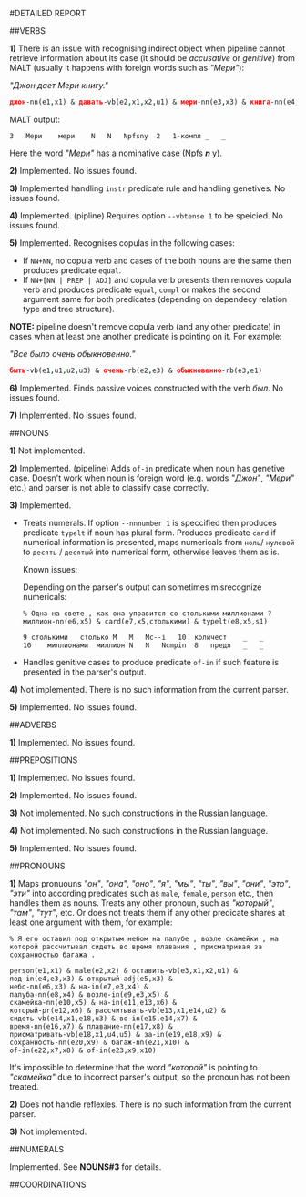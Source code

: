 #DETAILED REPORT

##VERBS
	
**1)** There is an issue with recognising indirect object when pipeline cannot retrieve information about its case (it should be *accusative* or *genitive*) from MALT (usually it happens with foreign words such as *"Мери"*):

*"Джон дает Мери книгу."*

```prolog
джон-nn(e1,x1) & давать-vb(e2,x1,x2,u1) & мери-nn(e3,x3) & книга-nn(e4,x2)				
```

MALT output:


```
3	Мери	мери	N	N	Npfsny	2	1-компл	_	_
```

Here the word *"Мери"* has a nominative case (Npfs ***n*** y).
	
**2)** Implemented. No issues found.

**3)** Implemented handling `instr` predicate rule and handling genetives. No issues found.

**4)** Implemented. (pipline) Requires option `--vbtense 1` to be speicied. No issues found.

**5)** Implemented. Recognises copulas in the following cases:
  
  * If `NN+NN`, no copula verb and cases of the both nouns are the same then produces predicate `equal`.
  * If `NN+[NN | PREP | ADJ]` and copula verb presents then removes copula verb and produces predicate `equal`, `compl` or makes the second argument same for both predicates (depending on dependecy relation type and tree structure).
 
  **NOTE:** pipeline doesn't remove copula verb (and any other predicate) in cases when at least one another predicate is pointing on it. For example:
  
  *"Все было очень обыкновенно."*
  
  ```prolog
быть-vb(e1,u1,u2,u3) & очень-rb(e2,e3) & обыкновенно-rb(e3,e1)
  ```

**6)** Implemented. Finds passive voices constructed with the verb *был*. No issues found.
  
**7)** Implemented. No issues found.

##NOUNS
	
**1)** Not implemented.

**2)** Implemented. (pipeline) Adds `of-in` predicate when noun has genetive case. Doesn't work when noun is foreign word (e.g. words *"Джон"*, *"Мери"* etc.) and parser is not able to classify case correctly.

**3)** Implemented.

* Treats numerals. If option `--nnnumber 1` is speccified then produces predicate `typelt` if noun has plural form. Produces predicate `card` if numerical information is presented, maps numericals from `ноль`/ `нулевой` to `десять` / `десятый` into numerical form, otherwise leaves them as is.

  Known issues:
	
  Depending on the parser's output can sometimes misrecognize numericals:
	
  ```
  % Одна на свете , как она управится со столькими миллионами ?
  миллион-nn(e6,x5) & card(e7,x5,столькими) & typelt(e8,x5,s1)
  ```
  
  ```
  9	столькими	столько	M	M	Mc--i	10	количест	_	_
  10	миллионами	миллион	N	N	Ncmpin	8	предл	_	_
  ```
* Handles genitive cases to produce predicate `of-in` if such feature is presented in the parser's output.

  
**4)** Not implemented. There is no such information from the current parser.

**5)** Implemented. No issues found.

##ADVERBS
	
**1)** Implemented. No issues found.

##PREPOSITIONS

**1)** Implemented. No issues found.

**2)** Implemented. No issues found.

**3)** Not implemented. No such constructions in the Russian language.

**4)** Not implemented. No such constructions in the Russian language.

**5)** Implemented. No issues found.

##PRONOUNS

**1)** Maps pronuouns *"он"*, *"она"*, *"оно"*, *"я"*, *"мы"*, *"ты"*, *"вы"*, *"они"*, *"это"*, *"эти"* into according predicates such as `male`, `female`, `person` etc., then handles them as nouns. Treats any other pronoun, such as *"который"*, *"там"*, *"тут"*, etc. Or does not treats them if any other predicate shares at least one argument with them, for example:

```
% Я его оставил под открытым небом на палубе , возле скамейки , на которой рассчитывал сидеть во время плавания , присматривая за сохранностью багажа .

person(e1,x1) & male(e2,x2) & оставить-vb(e3,x1,x2,u1) &
под-in(e4,e3,x3) & открытый-adj(e5,x3) &
небо-nn(e6,x3) & на-in(e7,e3,x4) &
палуба-nn(e8,x4) & возле-in(e9,e3,x5) &
скамейка-nn(e10,x5) & на-in(e11,e13,x6) &
который-pr(e12,x6) & рассчитывать-vb(e13,x1,e14,u2) &
сидеть-vb(e14,x1,e18,u3) & во-in(e15,e14,x7) &
время-nn(e16,x7) & плавание-nn(e17,x8) &
присматривать-vb(e18,x1,u4,u5) & за-in(e19,e18,x9) &
сохранность-nn(e20,x9) & багаж-nn(e21,x10) &
of-in(e22,x7,x8) & of-in(e23,x9,x10)
```

It's impossible to determine that the word *"которой"* is pointing to *"скамейка"* due to incorrect parser's output, so the pronoun has not been treated.


**2)** Does not handle reflexies. There is no such information from the current parser.

**3)** Not implemented.

##NUMERALS

Implemented. See **NOUNS#3** for details.

##COORDINATIONS
